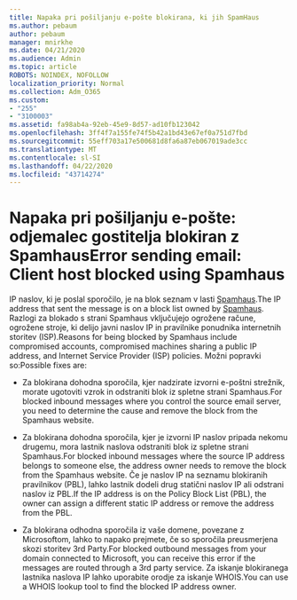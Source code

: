 ```yaml
---
title: Napaka pri pošiljanju e-pošte blokirana, ki jih SpamHaus
ms.author: pebaum
author: pebaum
manager: mnirkhe
ms.date: 04/21/2020
ms.audience: Admin
ms.topic: article
ROBOTS: NOINDEX, NOFOLLOW
localization_priority: Normal
ms.collection: Adm_O365
ms.custom:
- "255"
- "3100003"
ms.assetid: fa98ab4a-92eb-45e9-8d57-ad10fb123042
ms.openlocfilehash: 3ff4f7a155fe74f5b42a1bd43e67ef0a751d7fbd
ms.sourcegitcommit: 55eff703a17e500681d8fa6a87eb067019ade3cc
ms.translationtype: MT
ms.contentlocale: sl-SI
ms.lasthandoff: 04/22/2020
ms.locfileid: "43714274"
---
```

# <a name="error-sending-email-client-host-blocked-using-spamhaus"></a><span data-ttu-id="e5fe0-102">Napaka pri pošiljanju e-pošte: odjemalec gostitelja blokiran z Spamhaus</span><span class="sxs-lookup"><span data-stu-id="e5fe0-102">Error sending email: Client host blocked using Spamhaus</span></span>

<span data-ttu-id="e5fe0-103">IP naslov, ki je poslal sporočilo, je na blok seznam v lasti [Spamhaus](https://go.microsoft.com/fwlink/p/?linkid=123245).</span><span class="sxs-lookup"><span data-stu-id="e5fe0-103">The IP address that sent the message is on a block list owned by [Spamhaus](https://go.microsoft.com/fwlink/p/?linkid=123245).</span></span> <span data-ttu-id="e5fe0-104">Razlogi za blokado s strani Spamhaus vključujejo ogrožene račune, ogrožene stroje, ki delijo javni naslov IP in pravilnike ponudnika internetnih storitev (ISP).</span><span class="sxs-lookup"><span data-stu-id="e5fe0-104">Reasons for being blocked by Spamhaus include compromised accounts, compromised machines sharing a public IP address, and Internet Service Provider (ISP) policies.</span></span> <span data-ttu-id="e5fe0-105">Možni popravki so:</span><span class="sxs-lookup"><span data-stu-id="e5fe0-105">Possible fixes are:</span></span>
  
- <span data-ttu-id="e5fe0-106">Za blokirana dohodna sporočila, kjer nadzirate izvorni e-poštni strežnik, morate ugotoviti vzrok in odstraniti blok iz spletne strani Spamhaus.</span><span class="sxs-lookup"><span data-stu-id="e5fe0-106">For blocked inbound messages where you control the source email server, you need to determine the cause and remove the block from the Spamhaus website.</span></span>

- <span data-ttu-id="e5fe0-107">Za blokirana dohodna sporočila, kjer je izvorni IP naslov pripada nekomu drugemu, mora lastnik naslova odstraniti blok iz spletne strani Spamhaus.</span><span class="sxs-lookup"><span data-stu-id="e5fe0-107">For blocked inbound messages where the source IP address belongs to someone else, the address owner needs to remove the block from the Spamhaus website.</span></span> <span data-ttu-id="e5fe0-108">Če je naslov IP na seznamu blokiranih pravilnikov (PBL), lahko lastnik dodeli drug statični naslov IP ali odstrani naslov iz PBL.</span><span class="sxs-lookup"><span data-stu-id="e5fe0-108">If the IP address is on the Policy Block List (PBL), the owner can assign a different static IP address or remove the address from the PBL.</span></span>

- <span data-ttu-id="e5fe0-109">Za blokirana odhodna sporočila iz vaše domene, povezane z Microsoftom, lahko to napako prejmete, če so sporočila preusmerjena skozi storitev 3rd Party.</span><span class="sxs-lookup"><span data-stu-id="e5fe0-109">For blocked outbound messages from your domain connected to Microsoft, you can receive this error if the messages are routed through a 3rd party service.</span></span> <span data-ttu-id="e5fe0-110">Za iskanje blokiranega lastnika naslova IP lahko uporabite orodje za iskanje WHOIS.</span><span class="sxs-lookup"><span data-stu-id="e5fe0-110">You can use a WHOIS lookup tool to find the blocked IP address owner.</span></span>
